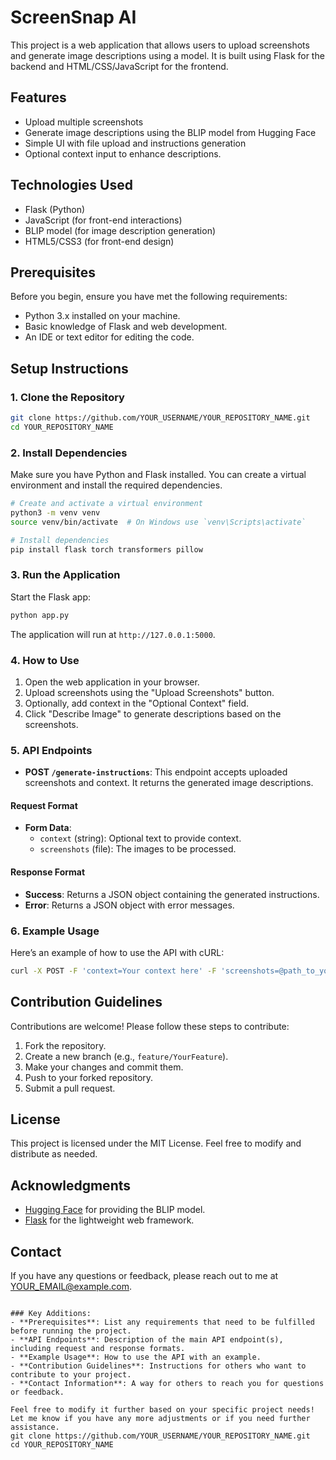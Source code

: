 # ScreenSnap AI 

This project is a web application that allows users to upload screenshots and generate image descriptions using a model. It is built using Flask for the backend and HTML/CSS/JavaScript for the frontend.

## Features
- Upload multiple screenshots
- Generate image descriptions using the BLIP model from Hugging Face
- Simple UI with file upload and instructions generation
- Optional context input to enhance descriptions.

## Technologies Used
- Flask (Python)
- JavaScript (for front-end interactions)
- BLIP model (for image description generation)
- HTML5/CSS3 (for front-end design)

## Prerequisites
Before you begin, ensure you have met the following requirements:

- Python 3.x installed on your machine.
- Basic knowledge of Flask and web development.
- An IDE or text editor for editing the code.

## Setup Instructions

### 1. Clone the Repository

```bash
git clone https://github.com/YOUR_USERNAME/YOUR_REPOSITORY_NAME.git
cd YOUR_REPOSITORY_NAME
```

### 2. Install Dependencies

Make sure you have Python and Flask installed. You can create a virtual environment and install the required dependencies.

```bash
# Create and activate a virtual environment
python3 -m venv venv
source venv/bin/activate  # On Windows use `venv\Scripts\activate`

# Install dependencies
pip install flask torch transformers pillow
```

### 3. Run the Application

Start the Flask app:

```bash
python app.py
```

The application will run at `http://127.0.0.1:5000`.

### 4. How to Use

1. Open the web application in your browser.
2. Upload screenshots using the "Upload Screenshots" button.
3. Optionally, add context in the "Optional Context" field.
4. Click "Describe Image" to generate descriptions based on the screenshots.

### 5. API Endpoints

- **POST `/generate-instructions`**: This endpoint accepts uploaded screenshots and context. It returns the generated image descriptions.

#### Request Format

- **Form Data**:
  - `context` (string): Optional text to provide context.
  - `screenshots` (file): The images to be processed.

#### Response Format

- **Success**: Returns a JSON object containing the generated instructions.
- **Error**: Returns a JSON object with error messages.

### 6. Example Usage

Here’s an example of how to use the API with cURL:

```bash
curl -X POST -F 'context=Your context here' -F 'screenshots=@path_to_your_image.png' http://127.0.0.1:5000/generate-instructions
```

## Contribution Guidelines

Contributions are welcome! Please follow these steps to contribute:

1. Fork the repository.
2. Create a new branch (e.g., `feature/YourFeature`).
3. Make your changes and commit them.
4. Push to your forked repository.
5. Submit a pull request.

## License

This project is licensed under the MIT License. Feel free to modify and distribute as needed.

## Acknowledgments

- [Hugging Face](https://huggingface.co/) for providing the BLIP model.
- [Flask](https://flask.palletsprojects.com/) for the lightweight web framework.

## Contact

If you have any questions or feedback, please reach out to me at YOUR_EMAIL@example.com.
```

### Key Additions:
- **Prerequisites**: List any requirements that need to be fulfilled before running the project.
- **API Endpoints**: Description of the main API endpoint(s), including request and response formats.
- **Example Usage**: How to use the API with an example.
- **Contribution Guidelines**: Instructions for others who want to contribute to your project.
- **Contact Information**: A way for others to reach you for questions or feedback.

Feel free to modify it further based on your specific project needs! Let me know if you have any more adjustments or if you need further assistance.
git clone https://github.com/YOUR_USERNAME/YOUR_REPOSITORY_NAME.git
cd YOUR_REPOSITORY_NAME
